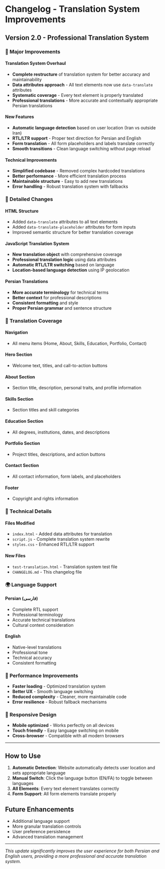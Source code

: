 # Changelog - Translation System Improvements

## Version 2.0 - Professional Translation System

### 🚀 Major Improvements

#### Translation System Overhaul
- **Complete restructure** of translation system for better accuracy and maintainability
- **Data attributes approach** - All text elements now use `data-translate` attributes
- **Systematic coverage** - Every text element is properly translated
- **Professional translations** - More accurate and contextually appropriate Persian translations

#### New Features
- **Automatic language detection** based on user location (Iran vs outside Iran)
- **RTL/LTR support** - Proper text direction for Persian and English
- **Form translation** - All form placeholders and labels translate correctly
- **Smooth transitions** - Clean language switching without page reload

#### Technical Improvements
- **Simplified codebase** - Removed complex hardcoded translations
- **Better performance** - More efficient translation process
- **Maintainable structure** - Easy to add new translations
- **Error handling** - Robust translation system with fallbacks

### 📝 Detailed Changes

#### HTML Structure
- Added `data-translate` attributes to all text elements
- Added `data-translate-placeholder` attributes for form inputs
- Improved semantic structure for better translation coverage

#### JavaScript Translation System
- **New translation object** with comprehensive coverage
- **Professional translation logic** using data attributes
- **Automatic RTL/LTR switching** based on language
- **Location-based language detection** using IP geolocation

#### Persian Translations
- **More accurate terminology** for technical terms
- **Better context** for professional descriptions
- **Consistent formatting** and style
- **Proper Persian grammar** and sentence structure

### 🎯 Translation Coverage

#### Navigation
- All menu items (Home, About, Skills, Education, Portfolio, Contact)

#### Hero Section
- Welcome text, titles, and call-to-action buttons

#### About Section
- Section title, description, personal traits, and profile information

#### Skills Section
- Section titles and skill categories

#### Education Section
- All degrees, institutions, dates, and descriptions

#### Portfolio Section
- Project titles, descriptions, and action buttons

#### Contact Section
- All contact information, form labels, and placeholders

#### Footer
- Copyright and rights information

### 🔧 Technical Details

#### Files Modified
- `index.html` - Added data attributes for translation
- `script.js` - Complete translation system rewrite
- `styles.css` - Enhanced RTL/LTR support

#### New Files
- `test-translation.html` - Translation system test file
- `CHANGELOG.md` - This changelog file

### 🌍 Language Support

#### Persian (فارسی)
- Complete RTL support
- Professional terminology
- Accurate technical translations
- Cultural context consideration

#### English
- Native-level translations
- Professional tone
- Technical accuracy
- Consistent formatting

### 🚀 Performance Improvements

- **Faster loading** - Optimized translation system
- **Better UX** - Smooth language switching
- **Reduced complexity** - Cleaner, more maintainable code
- **Error resilience** - Robust fallback mechanisms

### 📱 Responsive Design

- **Mobile optimized** - Works perfectly on all devices
- **Touch friendly** - Easy language switching on mobile
- **Cross-browser** - Compatible with all modern browsers

---

## How to Use

1. **Automatic Detection**: Website automatically detects user location and sets appropriate language
2. **Manual Switch**: Click the language button (EN/FA) to toggle between languages
3. **All Elements**: Every text element translates correctly
4. **Form Support**: All form elements translate properly

## Future Enhancements

- Additional language support
- More granular translation controls
- User preference persistence
- Advanced translation management

---

*This update significantly improves the user experience for both Persian and English users, providing a more professional and accurate translation system.*

